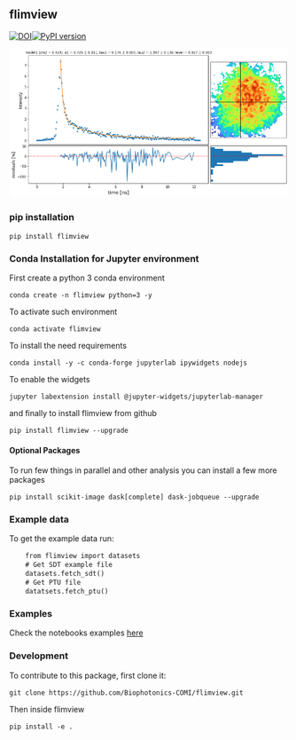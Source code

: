## flimview
[![DOI](https://zenodo.org/badge/DOI/10.5281/zenodo.3825694.svg)](https://doi.org/10.5281/zenodo.3825694)[![PyPI version](https://badge.fury.io/py/flimview.svg)](https://badge.fury.io/py/flimview)

![fig](figures/viz_sdt.png)


### pip installation

    pip install flimview

### Conda Installation for Jupyter environment

First create a python 3 conda environment

    conda create -n flimview python=3 -y

To activate such environment

    conda activate flimview

To install the need requirements

    conda install -y -c conda-forge jupyterlab ipywidgets nodejs

To enable the widgets

    jupyter labextension install @jupyter-widgets/jupyterlab-manager

and finally to install flimview from github

    pip install flimview --upgrade

#### Optional Packages

To run few things in parallel and other analysis you can install a few more packages

    pip install scikit-image dask[complete] dask-jobqueue --upgrade

### Example data

To get the example data run:

        from flimview import datasets
        # Get SDT example file
        datasets.fetch_sdt()
        # Get PTU file
        datatsets.fetch_ptu()

### Examples

Check the notebooks examples [here](notebooks/)

### Development

To contribute to this package, first clone it:

    git clone https://github.com/Biophotonics-COMI/flimview.git

Then inside flimview

    pip install -e .


